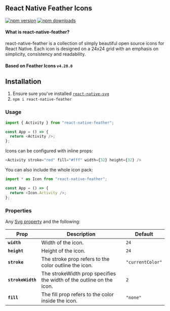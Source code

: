 ## React Native Feather Icons

[![npm version](https://img.shields.io/npm/v/react-native-feather.svg?style=flat-square)](https://www.npmjs.com/package/react-native-feather)
[![npm downloads](https://img.shields.io/npm/dm/react-native-feather.svg?style=flat-square)](https://www.npmjs.com/package/react-native-feather)

#### What is react-native-feather?

react-native-feather is a collection of simply beautiful open source icons for React Native. Each icon is designed on a 24x24 grid with an emphasis on simplicity, consistency and readability.

#### Based on Feather Icons `v4.28.0`

## Installation

1. Ensure sure you've installed [`react-native-svg`](https://github.com/react-native-community/react-native-svg)
2. `npm i react-native-feather`

### Usage

```javascript
import { Activity } from "react-native-feather";

const App = () => {
  return <Activity />;
};
```

Icons can be configured with inline props:

```javascript
<Activity stroke="red" fill="#fff" width={32} height={32} />
```

You can also include the whole icon pack:

```javascript
import * as Icon from "react-native-feather";

const App = () => {
  return <Icon.Activity />;
};
```

### Properties

Any [Svg property](https://github.com/react-native-community/react-native-svg#common-props) and the following:

| Prop              | Description                                                          | Default          |
| ----------------- | -------------------------------------------------------------------- | ---------------- |
| **`width`**       | Width of the icon.                                                   | `24`             |
| **`height`**      | Height of the icon.                                                  | `24`             |
| **`stroke`**      | The stroke prop refers to the color outline the icon.                | `"currentColor"` |
| **`strokeWidth`** | The strokeWidth prop specifies the width of the outline on the icon. | `2`              |
| **`fill`**        | The fill prop refers to the color inside the icon.                   | `"none"`         |

